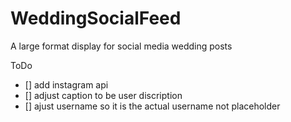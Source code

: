 # WeddingSocialFeed
A large format display for social media wedding posts

ToDo 
- [] add instagram api 
- [] adjust caption to be user discription
- [] ajust username so it is the actual username not placeholder
